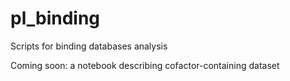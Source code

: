 # pl_binding
Scripts for binding databases analysis

Coming soon: a notebook describing cofactor-containing dataset
